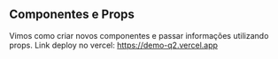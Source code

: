 ## Componentes e Props

Vimos como criar novos componentes e passar informações utilizando props. Link deploy no vercel: https://demo-q2.vercel.app
